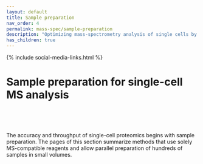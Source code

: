```yaml
---
layout: default
title: Sample preparation
nav_order: 4
permalink: mass-spec/sample-preparation
description: "Optimizing mass-spectrometry analysis of single cells by SCoPE2 and other methods using isobaric carriers"
has_children: true
---
```

{% include social-media-links.html %}

# Sample preparation for single-cell MS analysis


&nbsp;

<!--
[Decreasing coisolation]({{site.baseurl}}#decreasing-coisolation){: .btn .fs-5 .mb-4 .mb-md-0 .mr-2 }
[Apex targeting]({{site.baseurl}}#Apex-targetting){: .btn .fs-5 .mb-4 .mb-md-0 .mr-2 }

[Sample preparation]({{site.baseurl}}#single-cell-sample-preparation){: .btn .fs-5 .mb-4 .mb-md-0 .mr-2 }
-->

&nbsp;

The accuracy and throughput of single-cell proteomics begins with sample preparation. The pages of this section summarize methods that use solely MS-compatible reagents and allow parallel preparation of hundreds of samples in small volumes.

&nbsp;
